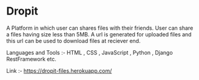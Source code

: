 # Dropit

A Platform in which user can shares files with their friends. User can share a files having size less than 5MB. A url is generated for uploaded files
and this url can be used to download files at reciever end.


Languages and Tools :- HTML , CSS , JavaScript , Python , Django RestFramework etc.

Link :- https://dropit-files.herokuapp.com/
